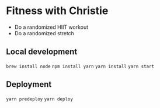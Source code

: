 # Fitness with Christie

- Do a randomized HIIT workout
- Do a randomized stretch

## Local development

`brew install node`
`npm install yarn`
`yarn install`
`yarn start`

## Deployment

`yarn predeploy`
`yarn deploy`
